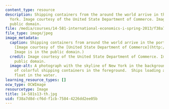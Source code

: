 ```yaml
---
content_type: resource
description: Shipping containers from the around the world arrive in the port of New
  York. Image courtesy of the United State Department of Commerce. Image is in the
  public domain.
file: /media/courses/14-581-international-economics-i-spring-2013/f38a7d8dcf6df1cb75844226dd2ee05b_14-581s13-th.jpg
file_type: image/jpeg
image_metadata:
  caption: Shipping containers from around the world arrive in the port of New York.
    (Image courtesy of the [United State Department of Commerce](http://www.commerce.gov/blog/2011/12/16/international-trade-administration%E2%80%99s-four-big-numbers-2011).
    Image is in the public domain.)
  credit: Image courtesy of the United State Department of Commerce. Image is in the
    public domain.
  image-alt: A photograph with the skyline of New York in the background and dozens
    of colorful shipping containers in the foreground.  Ships loading and offloading
    float in the water.
learning_resource_types: []
ocw_type: OCWImage
resourcetype: Image
title: 14-581s13-th.jpg
uid: f38a7d8d-cf6d-f1cb-7584-4226dd2ee05b
---
```

